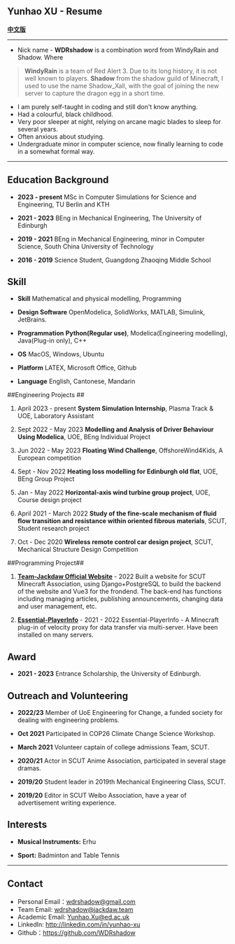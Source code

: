 ## Yunhao XU - Resume ##

**[中文版][1]**

----------

 - Nick name - **WDRshadow** is a combination word from WindyRain and Shadow. Where

> **WindyRain** is a team of Red Alert 3. Due to its long history, it is not well known to players.
> **Shadow** from the shadow guild of Minecraft, I used to use the name Shadow_Xall, with the goal of joining the new server to capture the dragon egg in a short time.

 - I am purely self-taught in coding and still don't know anything.
 - Had a colourful, black childhood.
 - Very poor sleeper at night, relying on arcane magic blades to sleep for several years.
 - Often anxious about studying.
 - Undergraduate minor in computer science, now finally learning to code in a somewhat formal way.

----------

## Education Background ##

 - **2023 - present** MSc in Computer Simulations for Science and Engineering, TU Berlin and KTH

 - **2021 - 2023** BEng in Mechanical Engineering, The University of Edinburgh

 - **2019 - 2021** BEng in Mechanical Engineering, minor in Computer Science, South China University of Technology

 - **2016 - 2019** Science Student, Guangdong Zhaoqing Middle School


## Skill ##

 - **Skill** Mathematical and physical modelling, Programming

 - **Design Software** OpenModelica, SolidWorks, MATLAB, Simulink, JetBrains.

 - **Programmation**  **Python(Regular use)**, Modelica(Engineering modelling), Java(Plug-in only), C++

 - **OS** MacOS, Windows, Ubuntu

 - **Platform** LATEX, Microsoft Office, Github

 - **Language** English, Cantonese, Mandarin


##Engineering Projects ##

 1. April 2023 - present
**System Simulation Internship**, Plasma Track & UOE, Laboratory Assistant

 2. Sept 2022 - May 2023
**Modelling and Analysis of Driver Behaviour Using Modelica**, UOE, BEng Individual Project

 3. Jun 2022 - May 2023
**Floating Wind Challenge**, OffshoreWind4Kids, A European competition

 4. Sept - Nov 2022
**Heating loss modelling for Edinburgh old flat**, UOE, BEng Group Project

 5. Jan - May 2022
**Horizontal-axis wind turbine group project**, UOE, Course design project

 6. April 2021 - March 2022
**Study of the fine-scale mechanism of fluid flow transition and resistance within oriented fibrous materials**, SCUT, Student research project

 7. Oct - Dec 2020
**Wireless remote control car design project**, SCUT, Mechanical Structure Design Competition

##Programming Project##

 1. [**Team-Jackdaw Official Website**][2] - 2022
Built a website for SCUT Minecraft Association, using Django+PostgreSQL to build the backend of the website and Vue3 for the frondend. The back-end has functions including managing articles, publishing announcements, changing data and user management, etc.

 2. [**Essential-PlayerInfo**][3] - 2021 - 2022
Essential-PlayerInfo - A Minecraft plug-in of velocity proxy for data transfer via multi-server. Have been installed on many servers.



## Award ##

 - **2021 - 2023** Entrance Scholarship, the University of Edinburgh.

## Outreach and Volunteering ##

 - **2022/23** Member of UoE Engineering for Change, a funded society for dealing with engineering problems.

 - **Oct 2021** Participated in COP26 Climate Change Science Workshop.

 - **March 2021** Volunteer captain of college admissions Team, SCUT.

 - **2020/21** Actor in SCUT Anime Association, participated in several stage dramas.

 - **2019/20** Student leader in 2019th Mechanical Engineering Class, SCUT.

 - **2019/20** Editor in SCUT Weibo Association, have a year of advertisement writing experience.

## Interests ##

 - **Musical Instruments:** Erhu

 - **Sport:** Badminton and Table Tennis

----------

## Contact ##

 - Personal Email：wdrshadow@gmail.com
 - Team Email: wdrshadow@jackdaw.team
 - Academic Email: Yunhao.Xu@ed.ac.uk
 - LinkedIn: http://linkedin.com/in/yunhao-xu
 - Github：https://github.com/WDRshadow


  [1]: https://github.com/WDRshadow/README_CN.md
  [2]: http://mc.ussjackdaw.com
  [3]: https://www.github.com/Team-Jackdaw/Essential-PlayerInfo
